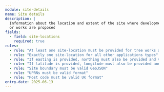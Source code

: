```yaml
---
module: site-details
name: Site details
description: |
  Information about the location and extent of the site where development 
  or works are proposed
fields:
  - field: site-locations
    required: true
rules:
  - rule: "At least one site-location must be provided for tree works applications"
  - rule: "Exactly one site-location for all other applications types"
  - rule: "If easting is provided, northing must also be provided and vice versa"
  - rule: "If latitude is provided, longitude must also be provided and vice versa"
  - rule: "Site boundary must be valid GeoJSON"
  - rule: "UPRNs must be valid format"
  - rule: "Post code must be valid UK format"
entry-date: 2025-06-13
---
```

